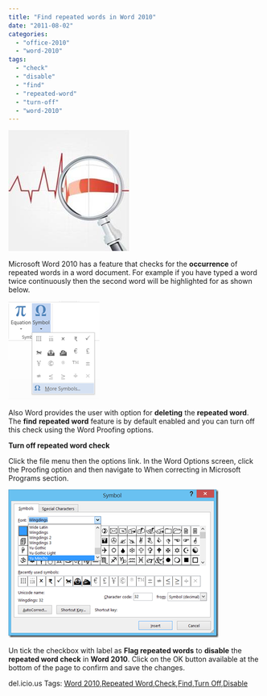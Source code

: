 ```yaml
---
title: "Find repeated words in Word 2010"
date: "2011-08-02"
categories: 
  - "office-2010"
  - "word-2010"
tags: 
  - "check"
  - "disable"
  - "find"
  - "repeated-word"
  - "turn-off"
  - "word-2010"
---
```


[![Repeated Word](/assets/images/Repeated-Word_thumb.jpg "Repeated Word")](/assets/images/Repeated-Word.jpg)

Microsoft Word 2010 has a feature that checks for the **occurrence** of repeated words in a word document. For example if you have typed a word twice continuously then the second word will be highlighted for as shown below.

[![image](/assets/images/image_thumb17.png "image")](/assets/images/image17.png)

Also Word provides the user with option for **deleting** the **repeated word**. The **find** **repeated word** feature is by default enabled and you can turn off this check using the Word Proofing options.

**Turn off repeated word check**

Click the file menu then the options link. In the Word Options screen, click the Proofing option and then navigate to When correcting in Microsoft Programs section.

[![image](/assets/images/image_thumb18.png "image")](/assets/images/image18.png)

Un tick the checkbox with label as **Flag repeated words** to **disable** the **repeated word check** in **Word 2010**. Click on the OK button available at the bottom of the page to confirm and save the changes.

del.icio.us Tags: [Word 2010](http://del.icio.us/popular/Word+2010),[Repeated Word](http://del.icio.us/popular/Repeated+Word),[Check](http://del.icio.us/popular/Check),[Find](http://del.icio.us/popular/Find),[Turn Off](http://del.icio.us/popular/Turn+Off),[Disable](http://del.icio.us/popular/Disable)
